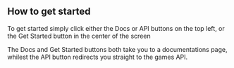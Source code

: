 ## How to get started
To get started simply click either the Docs or API buttons on the top left, or the Get Started button in the center of the screen

The Docs and Get Started buttons both take you to a documentations page, whilest the API button redirects you straight to the games API.